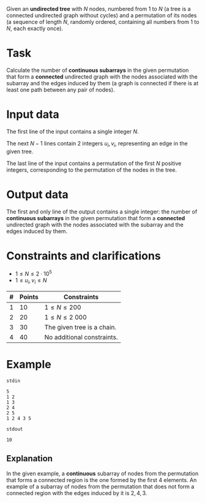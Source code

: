 Given an **undirected tree** with $N$ nodes, numbered from $1$ to $N$ (a tree is a connected undirected graph without cycles) and a permutation of its nodes (a sequence of length $N$, randomly ordered, containing all numbers from $1$ to $N$, each exactly once).

# Task

Calculate the number of **continuous subarrays** in the given permutation that form a **connected** undirected graph with the nodes associated with the subarray and the edges induced by them (a graph is connected if there is at least one path between any pair of nodes).

# Input data

The first line of the input contains a single integer $N$.

The next $N - 1$ lines contain $2$ integers $u_i, v_i$, representing an edge in the given tree.

The last line of the input contains a permutation of the first $N$ positive integers, corresponding to the permutation of the nodes in the tree.

# Output data

The first and only line of the output contains a single integer: the number of **continuous subarrays** in the given permutation that form a **connected** undirected graph with the nodes associated with the subarray and the edges induced by them.

# Constraints and clarifications

* $1 \leq N \leq 2 \cdot 10^{5}$
* $1 \leq u_i, v_i \leq N$

| # | Points | Constraints |
| - | ------ | ------------ |
| 1 | 10     | $1 \leq N \leq 200$ |
| 2 | 20     | $1 \leq N \leq 2\ 000$ |
| 3 | 30     | The given tree is a chain. |
| 4 | 40     | No additional constraints. |

# Example

`stdin`
```
5
1 2
1 3
2 4
2 5
1 2 4 3 5
```

`stdout`
```
10
```

## Explanation

In the given example, a **continuous** subarray of nodes from the permutation that forms a connected region is the one formed by the first $4$ elements. An example of a subarray of nodes from the permutation that does not form a connected region with the edges induced by it is $2, 4, 3$.